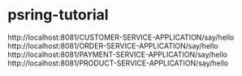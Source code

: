 # psring-tutorial

http://localhost:8081/CUSTOMER-SERVICE-APPLICATION/say/hello
http://localhost:8081/ORDER-SERVICE-APPLICATION/say/hello
http://localhost:8081/PAYMENT-SERVICE-APPLICATION/say/hello
http://localhost:8081/PRODUCT-SERVICE-APPLICATION/say/hello